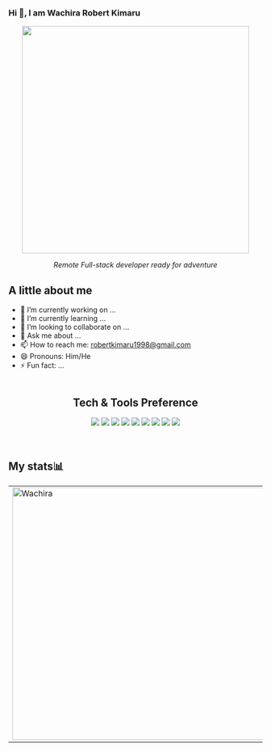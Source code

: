 ### Hi 👋, I am Wachira Robert Kimaru
<div align="center">
 <img src="https://media.giphy.com/media/qgQUggAC3Pfv687qPC/giphy.gif" width="450"/>
</div>
<p align="center"><em>Remote Full-stack developer ready for adventure</em></p>

## A little about me
- 🔭 I’m currently working on ...
- 🌱 I’m currently learning ...
- 👯 I’m looking to collaborate on ...
- 💬 Ask me about ...
- 📫 How to reach me: robertkimaru1998@gmail.com
- 😄 Pronouns: Him/He
- ⚡ Fun fact: ...
<br><br>
<div align="center">
<h2>Tech & Tools Preference</h2>
<img src = "https://img.shields.io/badge/-HTML5-E34F26?style=flat&logo=html5&logoColor=white"> <img src = "https://img.shields.io/badge/-CSS3-1572B6?style=flat&logo=css3&logoColor=white">
<img src="https://img.shields.io/badge/-Bootstrap-563D7C?style=flat&logo=bootstrap&logoColor=white">
<img src="https://img.shields.io/badge/-JavaScript-eed718?style=flat&logo=javascript&logoColor=ffffff">
<img src="https://img.shields.io/badge/-Sass-cc6699?style=flat&logo=sass&logoColor=ffffff">
<img src="https://img.shields.io/badge/-React-000000?style=flat&logo=react&logoColor=00c8ff">
<img src="http://img.shields.io/badge/-Git-F1502F?style=flat&logo=git&logoColor=FFFFFF">
<img src="http://img.shields.io/badge/-Github-000000?style=flat&logo=github&logoColor=FFFFFF">
<img src="http://img.shields.io/badge/-VS%20Code-007ACC?style=flat&logo=visual%20studio%20code&logoColor=white">
</div>
<br><br>

<h2>My stats📊</h2>
<table>
<tr padding="5">
    <td>
       <img align="center" src="https://github-readme-stats-eight-theta.vercel.app/api?username=robertwac&show_icons=true&theme=tokyonight" alt="Wachira" width="500"/>
    </td>
    <td>
      <img align="center" src="https://github-readme-stats.vercel.app/api/top-langs/?username=robertwac&show_icons=true&theme=tokyonight&layout=compact" alt="Wachira" width="410"/>
    </td>
